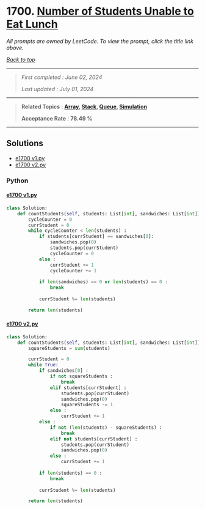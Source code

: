 # 1700. [Number of Students Unable to Eat Lunch](<https://leetcode.com/problems/number-of-students-unable-to-eat-lunch>)

*All prompts are owned by LeetCode. To view the prompt, click the title link above.*

*[Back to top](<../README.md>)*

------

> *First completed : June 02, 2024*
>
> *Last updated : July 01, 2024*

------

> **Related Topics** : **[Array](<by_topic/Array.md>), [Stack](<by_topic/Stack.md>), [Queue](<by_topic/Queue.md>), [Simulation](<by_topic/Simulation.md>)**
>
> **Acceptance Rate** : **78.49 %**

------

## Solutions

- [e1700 v1.py](<../my-submissions/e1700 v1.py>)
- [e1700 v2.py](<../my-submissions/e1700 v2.py>)
### Python
#### [e1700 v1.py](<../my-submissions/e1700 v1.py>)
```Python
class Solution:
    def countStudents(self, students: List[int], sandwiches: List[int]) -> int:
        cycleCounter = 0
        currStudent = 0
        while cycleCounter < len(students) :
            if students[currStudent] == sandwiches[0]:
                sandwiches.pop(0)
                students.pop(currStudent)
                cycleCounter = 0
            else :
                currStudent += 1
                cycleCounter += 1
            
            if len(sandwiches) == 0 or len(students) == 0 :
                break
            
            currStudent %= len(students)

        return len(students)
```

#### [e1700 v2.py](<../my-submissions/e1700 v2.py>)
```Python
class Solution:
    def countStudents(self, students: List[int], sandwiches: List[int]) -> int:
        squareStudents = sum(students)

        currStudent = 0
        while True:
            if sandwiches[0] :
                if not squareStudents :
                    break
                elif students[currStudent] :
                    students.pop(currStudent)
                    sandwiches.pop(0)
                    squareStudents -= 1
                else :
                    currStudent += 1
            else :
                if not (len(students) - squareStudents) :
                    break
                elif not students[currStudent] :
                    students.pop(currStudent)
                    sandwiches.pop(0)
                else :
                    currStudent += 1
            
            if len(students) == 0 :
                break
            
            currStudent %= len(students)

        return len(students)
```

